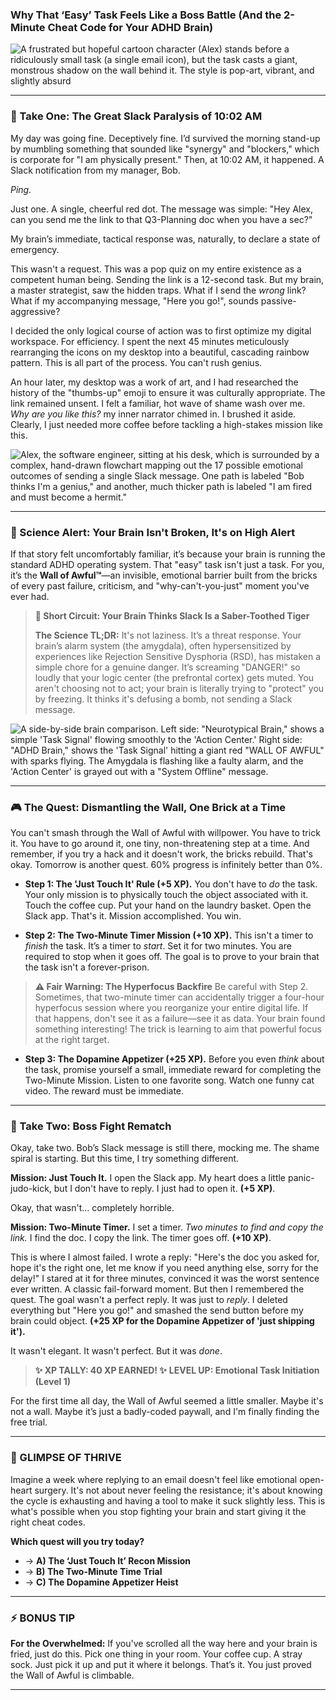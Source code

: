 
### Why That ‘Easy’ Task Feels Like a Boss Battle (And the 2-Minute Cheat Code for Your ADHD Brain)

![A frustrated but hopeful cartoon character (Alex) stands before a ridiculously small task (a single email icon), but the task casts a giant, monstrous shadow on the wall behind it. The style is pop-art, vibrant, and slightly absurd](/images/why-do-easy-tasks-feel-emotionally-impossible.frustrated_alex.jpg)

---

### **📖 Take One: The Great Slack Paralysis of 10:02 AM**

My day was going fine. Deceptively fine. I’d survived the morning stand-up by mumbling something that sounded like "synergy" and "blockers," which is corporate for "I am physically present." Then, at 10:02 AM, it happened. A Slack notification from my manager, Bob.

*Ping.*

Just one. A single, cheerful red dot. The message was simple: "Hey Alex, can you send me the link to that Q3-Planning doc when you have a sec?"

My brain’s immediate, tactical response was, naturally, to declare a state of emergency.

This wasn't a request. This was a pop quiz on my entire existence as a competent human being. Sending the link is a 12-second task. But my brain, a master strategist, saw the hidden traps. What if I send the *wrong* link? What if my accompanying message, "Here you go!", sounds passive-aggressive?

I decided the only logical course of action was to first optimize my digital workspace. For efficiency. I spent the next 45 minutes meticulously rearranging the icons on my desktop into a beautiful, cascading rainbow pattern. This is all part of the process. You can't rush genius.

An hour later, my desktop was a work of art, and I had researched the history of the "thumbs-up" emoji to ensure it was culturally appropriate. The link remained unsent. I felt a familiar, hot wave of shame wash over me. *Why are you like this?* my inner narrator chimed in. I brushed it aside. Clearly, I just needed more coffee before tackling a high-stakes mission like this.

![Alex, the software engineer, sitting at his desk, which is surrounded by a complex, hand-drawn flowchart mapping out the 17 possible emotional outcomes of sending a single Slack message. One path is labeled "Bob thinks I'm a genius," and another, much thicker path is labeled "I am fired and must become a hermit."](/images/adhd-why-do-easy-tasks-feel-emotionally-impossible.alex-working.jpg)

---

### **🔬 Science Alert: Your Brain Isn't Broken, It's on High Alert**

If that story felt uncomfortably familiar, it’s because your brain is running the standard ADHD operating system. That "easy" task isn't just a task. For you, it’s the **Wall of Awful™**—an invisible, emotional barrier built from the bricks of every past failure, criticism, and "why-can't-you-just" moment you've ever had.

> **🧠 Short Circuit: Your Brain Thinks Slack Is a Saber-Toothed Tiger**
>
> **The Science TL;DR:** It's not laziness. It’s a threat response. Your brain’s alarm system (the amygdala), often hypersensitized by experiences like Rejection Sensitive Dysphoria (RSD), has mistaken a simple chore for a genuine danger. It’s screaming "DANGER!" so loudly that your logic center (the prefrontal cortex) gets muted. You aren't choosing not to act; your brain is literally trying to "protect" you by freezing. It thinks it's defusing a bomb, not sending a Slack message.

![A side-by-side brain comparison. Left side: "Neurotypical Brain," shows a simple 'Task Signal' flowing smoothly to the 'Action Center.' Right side: "ADHD Brain," shows the 'Task Signal' hitting a giant red "WALL OF AWFUL" with sparks flying. The Amygdala is flashing like a faulty alarm, and the 'Action Center' is grayed out with a "System Offline" message.](/images/adhd-why-do-easy-tasks-feel-emotionally-impossible.brain-action-center.jpg)

---

### **🎮 The Quest: Dismantling the Wall, One Brick at a Time**

You can't smash through the Wall of Awful with willpower. You have to trick it. You have to go around it, one tiny, non-threatening step at a time. And remember, if you try a hack and it doesn't work, the bricks rebuild. That's okay. Tomorrow is another quest. 60% progress is infinitely better than 0%.

* **Step 1: The 'Just Touch It' Rule (+5 XP).** You don't have to *do* the task. Your only mission is to physically touch the object associated with it. Touch the coffee cup. Put your hand on the laundry basket. Open the Slack app. That's it. Mission accomplished. You win.

* **Step 2: The Two-Minute Timer Mission (+10 XP).** This isn't a timer to *finish* the task. It’s a timer to *start*. Set it for two minutes. You are required to stop when it goes off. The goal is to prove to your brain that the task isn't a forever-prison.
    <!-- **😂 Meme Callout:** *`Image: Drakeposting meme. Drake looking away from "Finish the entire project." Drake smiling at "Work on it for 120 seconds."`* -->

> **⚠️ Fair Warning: The Hyperfocus Backfire**
> Be careful with Step 2. Sometimes, that two-minute timer can accidentally trigger a four-hour hyperfocus session where you reorganize your entire digital life. If that happens, don't see it as a failure—see it as data. Your brain found something interesting! The trick is learning to aim that powerful focus at the right target.

* **Step 3: The Dopamine Appetizer (+25 XP).** Before you even *think* about the task, promise yourself a small, immediate reward for completing the Two-Minute Mission. Listen to one favorite song. Watch one funny cat video. The reward must be immediate.

---

### **🔄 Take Two: Boss Fight Rematch**

Okay, take two. Bob’s Slack message is still there, mocking me. The shame spiral is starting. But this time, I try something different.

**Mission: Just Touch It.** I open the Slack app. My heart does a little panic-judo-kick, but I don't have to reply. I just had to open it. **(+5 XP)**.

Okay, that wasn't… completely horrible.

**Mission: Two-Minute Timer.** I set a timer. *Two minutes to find and copy the link.* I find the doc. I copy the link. The timer goes off. **(+10 XP)**.

This is where I almost failed. I wrote a reply: "Here's the doc you asked for, hope it's the right one, let me know if you need anything else, sorry for the delay!" I stared at it for three minutes, convinced it was the worst sentence ever written. A classic fail-forward moment. But then I remembered the quest. The goal wasn't a perfect reply. It was just to *reply*. I deleted everything but "Here you go!" and smashed the send button before my brain could object. **(+25 XP for the Dopamine Appetizer of 'just shipping it').**

It wasn't elegant. It wasn't perfect. But it was *done*.

> **✨ XP TALLY: 40 XP EARNED! ✨**
> **LEVEL UP: Emotional Task Initiation (Level 1)**

For the first time all day, the Wall of Awful seemed a little smaller. Maybe it's not a wall. Maybe it’s just a badly-coded paywall, and I'm finally finding the free trial.

<!-- **🎨 Cartoon Prompt (DALL·E):**
*`Alex giving himself a clumsy high-five in a mirror. A tiny, glowing Level Up icon floats over his head. The background is still messy, but his expression is one of tired relief.`* -->

---

### **🌟 GLIMPSE OF THRIVE**


Imagine a week where replying to an email doesn't feel like emotional open-heart surgery. It's not about never feeling the resistance; it's about knowing the cycle is exhausting and having a tool to make it suck slightly less. This is what's possible when you stop fighting your brain and start giving it the right cheat codes.

**Which quest will you try today?**
- → **A) The ‘Just Touch It’ Recon Mission**
- → **B) The Two-Minute Time Trial**
- → **C) The Dopamine Appetizer Heist**

<!-- **📻 Podcast Note:** *`Pause here: 'Pick one. Seriously. Which one feels the least awful? A, B, or C? Let us know in the comments.'`* -->

---

### **⚡ BONUS TIP**

**For the Overwhelmed:** If you've scrolled all the way here and your brain is fried, just do this. Pick one thing in your room. Your coffee cup. A stray sock. Just pick it up and put it where it belongs. That’s it. You just proved the Wall of Awful is climbable.

<!-- **😂 Visual:**
*`Phone notification meme. A text from 'Your Brain' says: 'Can we just not today?' with a background of a cat hiding under a blanket.`* -->

---
